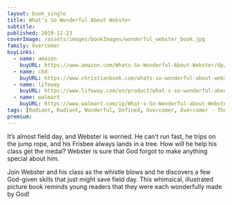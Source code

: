 ```yaml
---
layout: book_single
title: What's So Wonderful About Webster
subtitle:
published: 2019-11-23
coverImage: /assets/images/bookImages/wonderful_webster_book.jpg
family: Overcomer
buyLinks:
  - name: amazon
    buyURL: https://www.amazon.com/Whats-So-Wonderful-About-Webster/dp/1535949864/ref=sr_1_1?keywords=Wonderful+Webster+Kendrick&qid=1637275255&qsid=141-6196979-4180442&sr=8-1&sres=1535949864%2C1535949856%2CB001QB5SS6
  - name: cbd
    buyURL: https://www.christianbook.com/whats-so-wonderful-about-webster/stephen-kendrick/9781535949866/pd/949866?event=ESRCN
  - name: lifeway
    buyURL: https://www.lifeway.com/en/product/what-s-so-wonderful-about-webster-P005813513
  - name: walmart
    buyURL: https://www.walmart.com/ip/What-s-So-Wonderful-about-Webster-Hardcover-9781535949866/220276678
tags: [Radiant, Radiant, Wonderful, Defined, Overcomer, Overcomer - The Novel]
premium:
---
```

It’s almost field day, and Webster is worried. He can’t run fast, he trips on the jump rope, and his Frisbee always lands in a tree. How will he help his class get the medal? Webster is sure that God forgot to make anything special about him.

Join Webster and his class as the whistle blows and he discovers a few God-given skills that just might save field day. This whimsical, illustrated picture book reminds young readers that they were each wonderfully made by God!
